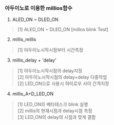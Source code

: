 ### 아두이노로 이용한 millios함수
1. ALED_ON ~ DLED_ON
> [1] ALED_ON ~ DLED_ON [millos blink Test]<br>
2. millis_millis
> [1] 아두이노시작시점부터 시간측정 <br>
3. millis_delay + 'delay'
> [1] 아두이노시작시점의 delay지정 <br>
> [2] 아두이노시작시점의 delay+delay 다중작업<br>
> [2] LED_ON으로 사용시 하이로우 사이 간격지정<br>
4. millis_A+D_LED_ON
> [1] LED_ON의 베타테스크 blink 실행 <br>
> [2] millis의 현재시점과 delay시점 측정 <br>
> [3] LED_ON의 delay의 시점과 맞게 결합 <br>